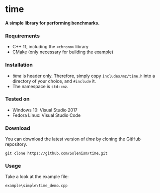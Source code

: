 # time
**A simple library for performing benchmarks.**

### Requirements

- C++ 11, including the ```<chrono>``` library
- [CMake](https://cmake.org/) (only necessary for building the example)

### Installation

- *time* is header only. Therefore, simply copy ```includes/mz/time.h``` into a directory of your choice, and ```#include``` it.
- The namespace is ```std::mz```.

### Tested on

- Windows 10: Visual Studio 2017
- Fedora Linux: Visual Studio Code
 
### Download 

You can download the latest version of *time* by cloning the GitHub repository.

	git clone https://github.com/Solenism/time.git
	
### Usage

Take a look at the example file:

	example\simple\time_demo.cpp
